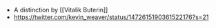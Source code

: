 - A distinction by [[Vitalik Buterin]]
- https://twitter.com/kevin_weaver/status/1472615190361522176?s=21
